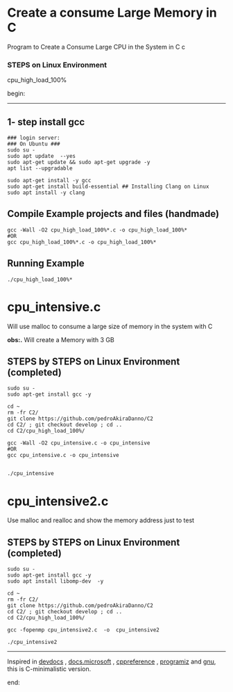 # Create a consume Large Memory in C

Program to Create a Consume Large CPU in the System in C c

### STEPS on Linux Environment

cpu_high_load_100%

begin:

---

## 1- step install gcc

    ### login server:
    ### On Ubuntu ###
    sudo su -
    sudo apt update  --yes
    sudo apt-get update && sudo apt-get upgrade -y
    apt list --upgradable

    sudo apt-get install -y gcc
    sudo apt-get install build-essential ## Installing Clang on Linux
    sudo apt install -y clang

## Compile Example projects and files (handmade)

    gcc -Wall -O2 cpu_high_load_100%*.c -o cpu_high_load_100%*
    #OR
    gcc cpu_high_load_100%*.c -o cpu_high_load_100%*

## Running Example

    ./cpu_high_load_100%*

# cpu_intensive.c

Will use malloc to consume a large size of memory in the system with C

**obs:.**
Will create a Memory with 3 GB

## STEPS by STEPS on Linux Environment (completed)

    sudo su -
    sudo apt-get install gcc -y

    cd ~
    rm -fr C2/
    git clone https://github.com/pedroAkiraDanno/C2
    cd C2/ ; git checkout develop ; cd ..
    cd C2/cpu_high_load_100%/

    gcc -Wall -O2 cpu_intensive.c -o cpu_intensive
    #OR
    gcc cpu_intensive.c -o cpu_intensive


    ./cpu_intensive

# cpu_intensive2.c

Use malloc and realloc and show the memory address just to test

## STEPS by STEPS on Linux Environment (completed)

    sudo su -
    sudo apt-get install gcc -y
    sudo apt install libomp-dev  -y

    cd ~
    rm -fr C2/
    git clone https://github.com/pedroAkiraDanno/C2
    cd C2/ ; git checkout develop ; cd ..
    cd C2/cpu_high_load_100%/

    gcc -fopenmp cpu_intensive2.c  -o  cpu_intensive2

    ./cpu_intensive2

---

Inspired in [devdocs](https://devdocs.io/c/) , [docs.microsoft](https://docs.microsoft.com/en-us/cpp/c-language/?view=msvc-170) , [cppreference](https://en.cppreference.com/w/c/language) , [programiz](https://www.programiz.com/c-programming) and [gnu](https://www.gnu.org/software/gnu-c-manual/gnu-c-manual.html), this is C-minimalistic version.

end:
